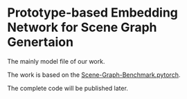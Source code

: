# Prototype-based Embedding Network for Scene Graph Genertaion
The mainly model file of our work.

The work is based on the [Scene-Graph-Benchmark.pytorch](https://github.com/KaihuaTang/Scene-Graph-Benchmark.pytorch).

The complete code will be published later.
